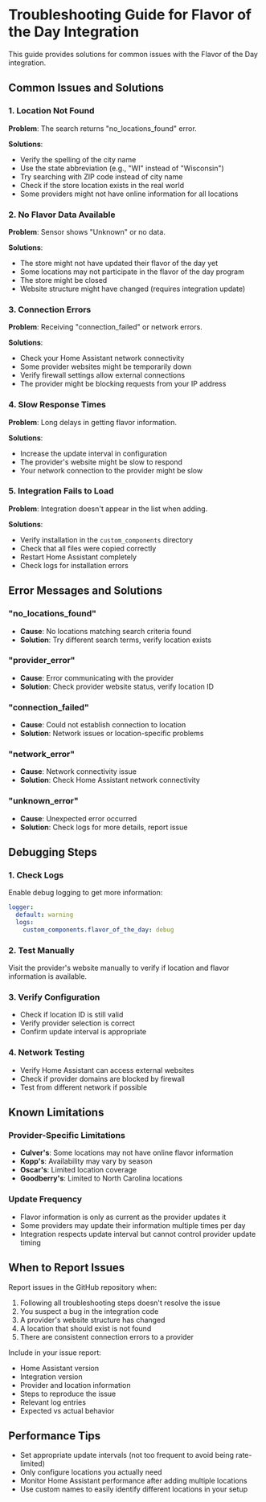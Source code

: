 # Troubleshooting Guide for Flavor of the Day Integration

This guide provides solutions for common issues with the Flavor of the Day integration.

## Common Issues and Solutions

### 1. Location Not Found

**Problem**: The search returns "no_locations_found" error.

**Solutions**:
- Verify the spelling of the city name
- Use the state abbreviation (e.g., "WI" instead of "Wisconsin")
- Try searching with ZIP code instead of city name
- Check if the store location exists in the real world
- Some providers might not have online information for all locations

### 2. No Flavor Data Available

**Problem**: Sensor shows "Unknown" or no data.

**Solutions**:
- The store might not have updated their flavor of the day yet
- Some locations may not participate in the flavor of the day program
- The store might be closed
- Website structure might have changed (requires integration update)

### 3. Connection Errors

**Problem**: Receiving "connection_failed" or network errors.

**Solutions**:
- Check your Home Assistant network connectivity
- Some provider websites might be temporarily down
- Verify firewall settings allow external connections
- The provider might be blocking requests from your IP address

### 4. Slow Response Times

**Problem**: Long delays in getting flavor information.

**Solutions**:
- Increase the update interval in configuration
- The provider's website might be slow to respond
- Your network connection to the provider might be slow

### 5. Integration Fails to Load

**Problem**: Integration doesn't appear in the list when adding.

**Solutions**:
- Verify installation in the `custom_components` directory
- Check that all files were copied correctly
- Restart Home Assistant completely
- Check logs for installation errors

## Error Messages and Solutions

### "no_locations_found"
- **Cause**: No locations matching search criteria found
- **Solution**: Try different search terms, verify location exists

### "provider_error"
- **Cause**: Error communicating with the provider
- **Solution**: Check provider website status, verify location ID

### "connection_failed"
- **Cause**: Could not establish connection to location
- **Solution**: Network issues or location-specific problems

### "network_error"
- **Cause**: Network connectivity issue
- **Solution**: Check Home Assistant network connectivity

### "unknown_error"
- **Cause**: Unexpected error occurred
- **Solution**: Check logs for more details, report issue

## Debugging Steps

### 1. Check Logs
Enable debug logging to get more information:

```yaml
logger:
  default: warning
  logs:
    custom_components.flavor_of_the_day: debug
```

### 2. Test Manually
Visit the provider's website manually to verify if location and flavor information is available.

### 3. Verify Configuration
- Check if location ID is still valid
- Verify provider selection is correct
- Confirm update interval is appropriate

### 4. Network Testing
- Verify Home Assistant can access external websites
- Check if provider domains are blocked by firewall
- Test from different network if possible

## Known Limitations

### Provider-Specific Limitations
- **Culver's**: Some locations may not have online flavor information
- **Kopp's**: Availability may vary by season
- **Oscar's**: Limited location coverage
- **Goodberry's**: Limited to North Carolina locations

### Update Frequency
- Flavor information is only as current as the provider updates it
- Some providers may update their information multiple times per day
- Integration respects update interval but cannot control provider update timing

## When to Report Issues

Report issues in the GitHub repository when:

1. Following all troubleshooting steps doesn't resolve the issue
2. You suspect a bug in the integration code
3. A provider's website structure has changed
4. A location that should exist is not found
5. There are consistent connection errors to a provider

Include in your issue report:
- Home Assistant version
- Integration version
- Provider and location information
- Steps to reproduce the issue
- Relevant log entries
- Expected vs actual behavior

## Performance Tips

- Set appropriate update intervals (not too frequent to avoid being rate-limited)
- Only configure locations you actually need
- Monitor Home Assistant performance after adding multiple locations
- Use custom names to easily identify different locations in your setup
